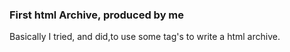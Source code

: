 ### First html Archive, produced by me

Basically I tried, and did,to use some tag's to write a html archive.